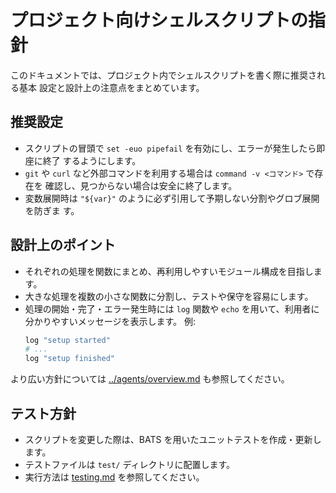 # プロジェクト向けシェルスクリプトの指針

このドキュメントでは、プロジェクト内でシェルスクリプトを書く際に推奨される基本
設定と設計上の注意点をまとめています。

## 推奨設定

- スクリプトの冒頭で `set -euo pipefail` を有効にし、エラーが発生したら即座に終了
  するようにします。
- `git` や `curl` など外部コマンドを利用する場合は `command -v <コマンド>` で存在を
  確認し、見つからない場合は安全に終了します。
- 変数展開時は `"${var}"` のように必ず引用して予期しない分割やグロブ展開を防ぎま
  す。

## 設計上のポイント

- それぞれの処理を関数にまとめ、再利用しやすいモジュール構成を目指します。
- 大きな処理を複数の小さな関数に分割し、テストや保守を容易にします。
- 処理の開始・完了・エラー発生時には `log` 関数や `echo` を用いて、利用者に分かりやすいメッセージを表示します。
  例:
  ```sh
  log "setup started"
  # ...
  log "setup finished"
  ```

より広い方針については [../agents/overview.md](../agents/overview.md) も参照してください。

## テスト方針 <a id="test-policy"></a>

- スクリプトを変更した際は、BATS を用いたユニットテストを作成・更新します。
- テストファイルは `test/` ディレクトリに配置します。
- 実行方法は [testing.md](testing.md) を参照してください。
